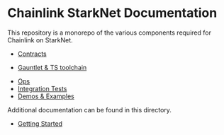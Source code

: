 # Chainlink StarkNet Documentation

This repository is a monorepo of the various components required for Chainlink on StarkNet.

- [Contracts](../contracts)
<!-- - [Chainlink Relay plugin](../pkg/terra) -->
- [Gauntlet & TS toolchain](../packages-ts)
<!-- - [On-chain Monitoring](../pkg/monitoring) -->
- [Ops](../ops)
- [Integration Tests](../integration-tests)
- [Demos & Examples](../examples)

Additional documentation can be found in this directory.

- [Getting Started](./getting-started.md)
